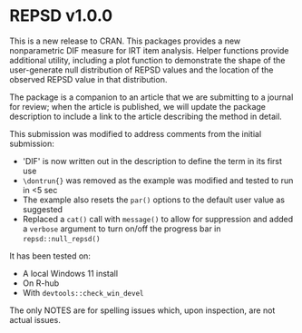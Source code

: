 # REPSD v1.0.0

This is a new release to CRAN. This packages provides a new nonparametric DIF 
measure for IRT item analysis. Helper functions provide additional utility,
including a plot function to demonstrate the shape of the user-generate null 
distribution of REPSD values and the location of the observed REPSD value in that
distribution. 

The package is a companion to an article that we are submitting
to a journal for review; when the article is published, we will update the 
package description to include a link to the article describing the method
in detail.

This submission was modified to address comments from the initial submission:

- 'DIF' is now written out in the description to define the term in its first use
- `\dontrun{}` was removed as the example was modified and tested to run in <5 sec
- The example also resets the `par()` options to the default user value as suggested
- Replaced a `cat()` call with `message()` to allow for suppression and added 
a `verbose` argument to turn on/off the progress bar in `repsd::null_repsd()`

It has been tested on:

- A local Windows 11 install
- On R-hub
- With `devtools::check_win_devel`

The only NOTES are for spelling issues which, upon inspection, are not actual issues.

